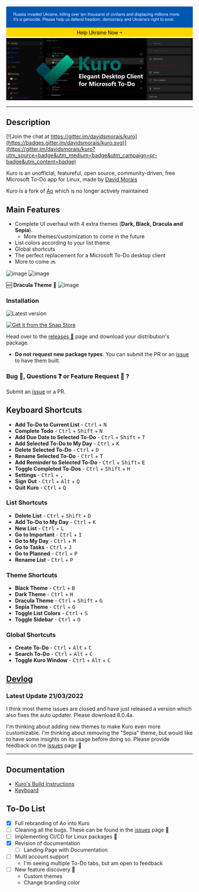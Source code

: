 [![Stand With Ukraine](https://raw.githubusercontent.com/vshymanskyy/StandWithUkraine/main/banner2-direct.svg)](https://vshymanskyy.github.io/StandWithUkraine)
![banner](./static/banner.png)



****
## Description

[![Join the chat at https://gitter.im/davidsmorais/kuro](https://badges.gitter.im/davidsmorais/kuro.svg)](https://gitter.im/davidsmorais/kuro?utm_source=badge&utm_medium=badge&utm_campaign=pr-badge&utm_content=badge)


Kuro is an unofficial, featureful, open source, community-driven, free Microsoft To-Do app for Linux, made by [David Morais](https://dsmorais.com)

Kuro is a fork of [Ao](https://github.com/klaussinani/ao) which is no longer actively maintained

## Main Features
- Complete UI overhaul with 4 extra themes (**Dark, Black, Dracula and Sepia**).
  - More themes/customization to come in the future
- List colors according to your list theme
- Global shortcuts
- The perfect replacement for a Microsoft To-Do desktop client
- More to come 🔜



![image](https://user-images.githubusercontent.com/22729436/164089586-63a1db82-a241-459a-83ee-d20fc0f9dacf.png)
![image](https://user-images.githubusercontent.com/22729436/164090755-034ad40d-d2ce-4769-885f-dbbae3379b12.png)

🆕 **Dracula Theme** 🧛
![image](https://user-images.githubusercontent.com/22729436/164089242-84b1aa28-ce4c-4750-9645-529039f896bd.png)

### Installation
![Latest version](https://badge.fury.io/gh/davidsmorais%2Fkuro.svg)

[![Get it from the Snap Store](https://snapcraft.io/static/images/badges/en/snap-store-black.svg)](https://snapcraft.io/kuro-desktop)

Head over to the [releases 🚀](https://github.com/davidsmorais/kuro/releases) page and download your distribution's package.

* **Do not request new package types**. You can submit the PR or an [issue](https://github.com/davidsmorais/kuro/issues/new/choose) to have them built.


### Bug 🐞, Questions ❓ or  Feature Request 🚀 ?
Submit an [issue](https://github.com/davidsmorais/kuro/issues/new/choose) or a PR.



## Keyboard Shortcuts
- **Add To-Do to Current List** -  <kbd>Ctrl</kbd> + <kbd>N</kbd>
- **Complete Todo** -  <kbd>Ctrl</kbd> + <kbd>Shift</kbd> + <kbd>N</kbd>
- **Add Due Date to Selected To-Do** -  <kbd>Ctrl</kbd> + <kbd>Shift</kbd> + <kbd>T</kbd>
- **Add Selected To-Do to My Day** -  <kbd>Ctrl</kbd> + <kbd>K</kbd>
- **Delete Selected To-Do** -  <kbd>Ctrl</kbd> + <kbd>D</kbd>
- **Rename Selected To-Do** -  <kbd>Ctrl</kbd> + <kbd>T</kbd>
- **Add Reminder to Selected To-Do** -  <kbd>Ctrl</kbd> + <kbd>Shift</kbd>+ <kbd>E</kbd>
- **Toggle Completed To-Dos** -  <kbd>Ctrl</kbd> + <kbd>Shift</kbd> + <kbd>H</kbd>
- **Settings** -  <kbd>Ctrl</kbd> + <kbd>,</kbd>
- **Sign Out** -  <kbd>Ctrl</kbd> + <kbd>Alt</kbd> + <kbd>Q</kbd>
- **Quit Kuro** -  <kbd>Ctrl</kbd> + <kbd>Q</kbd>

### List Shortcuts
- **Delete List** -  <kbd>Ctrl</kbd> + <kbd>Shift</kbd>  + <kbd>D</kbd>
- **Add To-Do to My Day** -  <kbd>Ctrl</kbd> + <kbd>K</kbd>
- **New List** -  <kbd>Ctrl</kbd> + <kbd>L</kbd>
- **Go to Important** -  <kbd>Ctrl</kbd> + <kbd>I</kbd>
- **Go to My Day** -  <kbd>Ctrl</kbd> + <kbd>M</kbd>
- **Go to Tasks** -  <kbd>Ctrl</kbd> + <kbd>J</kbd>
- **Go to Planned** -  <kbd>Ctrl</kbd> + <kbd>P</kbd>
- **Rename List** -  <kbd>Ctrl</kbd> + <kbd>P</kbd>
### Theme Shortcuts
- **Black Theme** -  <kbd>Ctrl</kbd> + <kbd>B</kbd>
- **Dark Theme** -  <kbd>Ctrl</kbd> + <kbd>H</kbd>
- **Dracula Theme** -  <kbd>Ctrl</kbd> + <kbd>Shift</kbd> + <kbd>G</kbd>
- **Sepia Theme** -  <kbd>Ctrl</kbd> + <kbd>G</kbd>
- **Toggle List Colors** -  <kbd>Ctrl</kbd> + <kbd>S</kbd>
- **Toggle Sidebar** -  <kbd>Ctrl</kbd> + <kbd>O</kbd>

### Global Shortcuts
- **Create To-Do** -  <kbd>Ctrl</kbd> + <kbd>Alt</kbd> + <kbd>C</kbd>
- **Search To-Do** -  <kbd>Ctrl</kbd> + <kbd>Alt</kbd> + <kbd>C</kbd>
- **Toggle Kuro Window** -  <kbd>Ctrl</kbd> + <kbd>Alt</kbd> + <kbd>C</kbd>
## [Devlog](./docs/devlog.md)

### Latest Update 21/03/2022
I think most theme issues are closed and have just released a version which also fixes the auto updater. Please download 8.0.4a.

I'm thinking  about adding new themes to make Kuro even more customizable.
I'm thinking about removing the "Sepia" theme, but would like to have some insights on its usage before doing so.
Please provide feedback on the [issues](https://github.com/davidsmorais/kuro/issues) page 🚀

_________________________________________________________

## Documentation
- [Kuro's Build Instructions](./docs/build-instructions/index.md)
- [Keyboard](#keyboard-shortcuts)

## To-Do List
- [X] Full rebranding of Ao into Kuro
- [ ] Cleaning all the bugs. These can be found in the [issues](https://github.com/davidsmorais/kuro/issues) page 🚀
- [ ] Implementing CI/CD for Linux packages 🚀
- [X] Revision of documentation
  - [ ] Landing Page with Documentation
- [ ] Multi account support
  - I'm seeing multiple To-Do tabs, but am open to feedback
- [ ] New feature discovery 🛑
  - Custom themes
  - Change branding color
